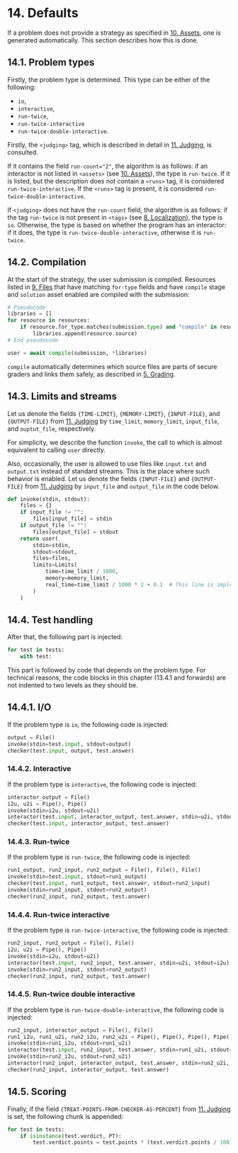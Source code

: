 # 14. Defaults

If a problem does not provide a strategy as specified in [10. Assets](10-assets.md), one is generated automatically. This section describes how this is done.


## 14.1. Problem types

Firstly, the problem type is determined. This type can be either of the following:

- `io`,
- `interactive`,
- `run-twice`,
- `run-twice-interactive`
- `run-twice-double-interactive`.

Firstly, the `<judging>` tag, which is described in detail in [11. Judging](11-judging.md), is consulted.

If it contains the field `run-count="2"`, the algorithm is as follows: if an interactor is not listed in `<assets>` (see [10. Assets](10-assets.md)), the type is `run-twice`. If it is listed, but the description does not contain a `<runs>` tag, it is considered `run-twice-interactive`. If the `<runs>` tag is present, it is considered `run-twice-double-interactive`.

If `<judging>` does not have the `run-count` field, the algorithm is as follows: if the tag `run-twice` is not present in `<tags>` (see [8. Localization](08-localization.md)), the type is `io`. Otherwise, the type is based on whether the program has an interactor: if it does, the type is `run-twice-double-interactive`, otherwise it is `run-twice`.


## 14.2. Compilation

At the start of the strategy, the user submission is compiled. Resources listed in [9. Files](09-files.md) that have matching `for-type` fields and have `compile` stage and `solution` asset enabled are compiled with the submission:

```python
# Pseudocode
libraries = []
for resource in resources:
    if resource.for_type.matches(submission.type) and "compile" in resource.stages and "solution" in resource.assets:
        libraries.append(resource.source)
# End pseudocode

user = await compile(submission, *libraries)
```

`compile` automatically determines which source files are parts of secure graders and links them safely, as described in [5. Grading](05-grading.md).


## 14.3. Limits and streams

Let us denote the fields `{TIME-LIMIT}`, `{MEMORY-LIMIT}`, `{INPUT-FILE}`, and `{OUTPUT-FILE}` from [11. Judging](11-judging.md) by `time_limit`, `memory_limit`, `input_file`, and `ouptut_file`, respectively.

For simplicity, we describe the function `invoke`, the call to which is almost equivalent to calling `user` directly.

Also, occasionally, the user is allowed to use files like `input.txt` and `output.txt` instead of standard streams. This is the place where such behavior is enabled. Let us denote the fields `{INPUT-FILE}` and `{OUTPUT-FILE}` from [11. Judging](11-judging.md) by `input_file` and `output_file` in the code below.

```python
def invoke(stdin, stdout):
    files = {}
    if input_file != "":
        files[input_file] = stdin
    if output_file != "":
        files[output_file] = stdout
    return user(
        stdin=stdin,
        stdout=stdout,
        files=files,
        limits=Limits(
            time=time_limit / 1000,
            memory=memory_limit,
            real_time=time_limit / 1000 * 2 + 0.1  # This line is implementation-defined
        )
    )
```


## 14.4. Test handling

After that, the following part is injected:

```python
for test in tests:
    with test:
```

This part is followed by code that depends on the problem type. For technical reasons, the code blocks in this chapter (13.4.1 and forwards) are not indented to two levels as they should be.


## 14.4.1. I/O

If the problem type is `io`, the following code is injected:

```python
output = File()
invoke(stdin=test.input, stdout=output)
checker(test.input, output, test.answer)
```


### 14.4.2. Interactive

If the problem type is `interactive`, the following code is injected:

```python
interactor_output = File()
i2u, u2i = Pipe(), Pipe()
invoke(stdin=i2u, stdout=u2i)
interactor(test.input, interactor_output, test.answer, stdin=u2i, stdout=i2u)
checker(test.input, interactor_output, test.answer)
```


### 14.4.3. Run-twice

If the problem type is `run-twice`, the following code is injected:

```python
run1_output, run2_input, run2_output = File(), File(), File()
invoke(stdin=test.input, stdout=run1_output)
checker(test.input, run1_output, test.answer, stdout=run2_input)
invoke(stdin=run2_input, stdout=run2_output)
checker(run2_input, run2_output, test.answer)
```


### 14.4.4. Run-twice interactive

If the problem type is `run-twice-interactive`, the following code is injected:

```python
run2_input, run2_output = File(), File()
i2u, u2i = Pipe(), Pipe()
invoke(stdin=i2u, stdout=u2i)
interactor(test.input, run2_input, test.answer, stdin=u2i, stdout=i2u)
invoke(stdin=run2_input, stdout=run2_output)
checker(run2_input, run2_output, test.answer)
```


### 14.4.5. Run-twice double interactive

If the problem type is `run-twice-double-interactive`, the following code is injected:

```python
run2_input, interactor_output = File(), File()
run1_i2u, run1_u2i, run2_i2u, run2_u2i = Pipe(), Pipe(), Pipe(), Pipe()
invoke(stdin=run1_i2u, stdout=run1_u2i)
interactor(test.input, run2_input, test.answer, stdin=run1_u2i, stdout=run1_i2u)
invoke(stdin=run2_i2u, stdout=run2_u2i)
interactor(run2_input, interactor_output, test.answer, stdin=run2_u2i, stdout=run2_i2u)
checker(run2_input, interactor_output, test.answer)
```


## 14.5. Scoring

Finally, if the field `{TREAT-POINTS-FROM-CHECKER-AS-PERCENT}` from [11. Judging](11-judging.md) is set, the following chunk is appended:

```python
for test in tests:
    if isinstance(test.verdict, PT):
        test.verdict.points = test.points * (test.verdict.points / 100)
```
